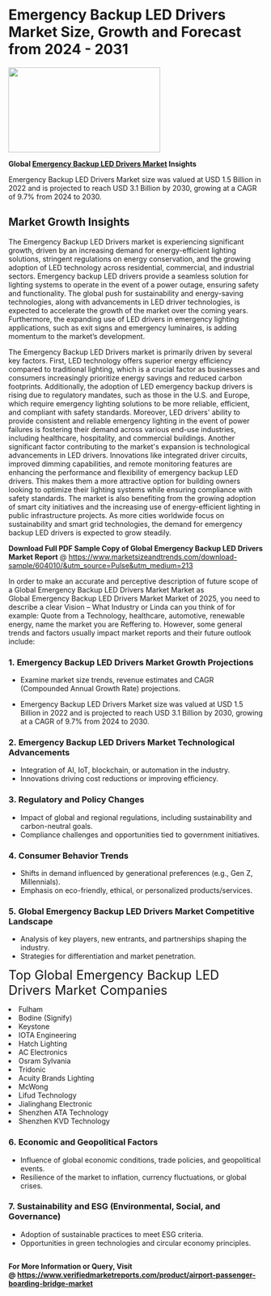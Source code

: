 <H1>Emergency Backup LED Drivers Market Size, Growth and Forecast from 2024 - 2031</H1><img class="aligncenter size-medium wp-image-584254" src="https://thirdeyenews.in/wp-content/uploads/2024/09/Global-Market-Research-300x168.jpeg" alt="" width="300" height="168" /><p><strong>Global&nbsp;<a href="https://www.marketsizeandtrends.com/download-sample/604010/&amp;utm_source=Pulse&amp;utm_medium=213">Emergency Backup LED Drivers Market</a> Insights</strong></p><p>Emergency Backup LED Drivers Market size was valued at USD 1.5 Billion in 2022 and is projected to reach USD 3.1 Billion by 2030, growing at a CAGR of 9.7% from 2024 to 2030.</p><p><h2>Market Growth Insights</h2> <p>The Emergency Backup LED Drivers market is experiencing significant growth, driven by an increasing demand for energy-efficient lighting solutions, stringent regulations on energy conservation, and the growing adoption of LED technology across residential, commercial, and industrial sectors. Emergency backup LED drivers provide a seamless solution for lighting systems to operate in the event of a power outage, ensuring safety and functionality. The global push for sustainability and energy-saving technologies, along with advancements in LED driver technologies, is expected to accelerate the growth of the market over the coming years. Furthermore, the expanding use of LED drivers in emergency lighting applications, such as exit signs and emergency luminaires, is adding momentum to the market’s development. </p> <p>The Emergency Backup LED Drivers market is primarily driven by several key factors. First, LED technology offers superior energy efficiency compared to traditional lighting, which is a crucial factor as businesses and consumers increasingly prioritize energy savings and reduced carbon footprints. Additionally, the adoption of LED emergency backup drivers is rising due to regulatory mandates, such as those in the U.S. and Europe, which require emergency lighting solutions to be more reliable, efficient, and compliant with safety standards. Moreover, LED drivers' ability to provide consistent and reliable emergency lighting in the event of power failures is fostering their demand across various end-use industries, including healthcare, hospitality, and commercial buildings. Another significant factor contributing to the market's expansion is technological advancements in LED drivers. Innovations like integrated driver circuits, improved dimming capabilities, and remote monitoring features are enhancing the performance and flexibility of emergency backup LED drivers. This makes them a more attractive option for building owners looking to optimize their lighting systems while ensuring compliance with safety standards. The market is also benefiting from the growing adoption of smart city initiatives and the increasing use of energy-efficient lighting in public infrastructure projects. As more cities worldwide focus on sustainability and smart grid technologies, the demand for emergency backup LED drivers is expected to grow steadily. </p><p><span class=""><strong>Download Full PDF Sample Copy of Global Emergency Backup LED Drivers Market Report</strong> @ <a href="https://www.marketsizeandtrends.com/download-sample/604010/&amp;utm_source=Pulse&amp;utm_medium=213" target="_blank">https://www.marketsizeandtrends.com/download-sample/604010/&amp;utm_source=Pulse&amp;utm_medium=213</a></span></p><p>In order to make an accurate and perceptive description of future scope of a Global&nbsp;Emergency Backup LED Drivers Market Market as Global&nbsp;Emergency Backup LED Drivers Market Market of 2025, you need to describe a clear Vision &ndash; What Industry or Linda can you think of for example: Quote from a Technology, healthcare, automotive, renewable energy, name the market you are Reffering to. However, some general trends and factors usually impact market reports and their future outlook include:</p><h3>1.&nbsp;<strong>Emergency Backup LED Drivers Market Growth Projections</strong></h3><ul><li>Examine market size trends, revenue estimates and CAGR (Compounded Annual Growth Rate) projections.</li><li><p>Emergency Backup LED Drivers Market size was valued at USD 1.5 Billion in 2022 and is projected to reach USD 3.1 Billion by 2030, growing at a CAGR of 9.7% from 2024 to 2030.</p></li></ul><h3>2.&nbsp;<strong>Emergency Backup LED Drivers Market Technological Advancements</strong></h3><ul><li>Integration of AI, IoT, blockchain, or automation in the industry.</li><li>Innovations driving cost reductions or improving efficiency.</li></ul><h3>3.&nbsp;<strong>Regulatory and Policy Changes</strong></h3><ul><li>Impact of global and regional regulations, including sustainability and carbon-neutral goals.</li><li>Compliance challenges and opportunities tied to government initiatives.</li></ul><h3>4.&nbsp;<strong>Consumer Behavior Trends</strong></h3><ul><li>Shifts in demand influenced by generational preferences (e.g., Gen Z, Millennials).</li><li>Emphasis on eco-friendly, ethical, or personalized products/services.</li></ul><h3>5.&nbsp;<strong>Global Emergency Backup LED Drivers Market Competitive Landscape</strong></h3><ul><li>Analysis of key players, new entrants, and partnerships shaping the industry.</li><li>Strategies for differentiation and market penetration.</li></ul><p data-pm-slice="1 1 []"><span style="color: inherit; font-family: inherit; font-size: 25px;">Top Global Emergency Backup LED Drivers Market Companies</span></p><div class="" data-test-id=""><p><li>Fulham</li><li> Bodine (Signify)</li><li> Keystone</li><li> IOTA Engineering</li><li> Hatch Lighting</li><li> AC Electronics</li><li> Osram Sylvania</li><li> Tridonic</li><li> Acuity Brands Lighting</li><li> McWong</li><li> Lifud Technology</li><li> Jialinghang Electronic</li><li> Shenzhen ATA Technology</li><li> Shenzhen KVD Technology</li></p></div><h3>6.&nbsp;<strong>Economic and Geopolitical Factors</strong></h3><ul><li>Influence of global economic conditions, trade policies, and geopolitical events.</li><li>Resilience of the market to inflation, currency fluctuations, or global crises.</li></ul><h3>7.&nbsp;<strong>Sustainability and ESG (Environmental, Social, and Governance)</strong></h3><ul><li>Adoption of sustainable practices to meet ESG criteria.</li><li>Opportunities in green technologies and circular economy principles.</li></ul><h2><strong style="font-size: 14px;">For More Information or Query, Visit @&nbsp;</strong><a style="background-color: #ffffff; font-size: 14px;" href="https://www.marketsizeandtrends.com/report/emergency-backup-led-drivers-market/" target="_blank">https://www.verifiedmarketreports.com/product/airport-passenger-boarding-bridge-market</a></h2>
